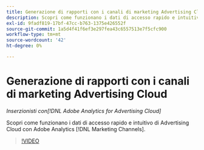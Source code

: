 ```yaml
---
title: Generazione di rapporti con i canali di marketing Advertising Cloud
description: Scopri come funzionano i dati di accesso rapido e intuitivo di Advertising Cloud con Adobe Analytics [!DNL Marketing Channels].
exl-id: 9fadf819-17bf-47cc-b763-1375e426552f
source-git-commit: 1a5d4f41f6ef3e297fea43c6557513e7f5cfc900
workflow-type: tm+mt
source-wordcount: '42'
ht-degree: 0%

---
```


# Generazione di rapporti con i canali di marketing Advertising Cloud

*Inserzionisti con[!DNL Adobe Analytics for Advertising Cloud]*

Scopri come funzionano i dati di accesso rapido e intuitivo di Advertising Cloud con Adobe Analytics [!DNL Marketing Channels].

>[!VIDEO](https://video.tv.adobe.com/v/33502)
